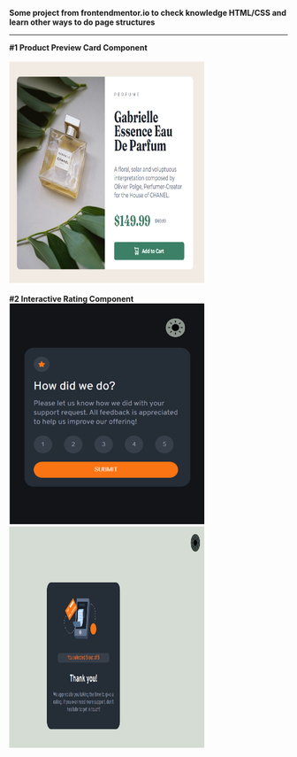 <strong>Some project from frontendmentor.io to check knowledge HTML/CSS and learn other ways to do page structures</strong>
<hr>
<strong>#1 Product Preview Card Component</strong>
<br> <br>
<img src="/Product-Preview-Card-Component/image/Product-Preview-Card-Component.jpg" width="70%" height="400" alt="Result photo">
<br> <br>
<strong>#2 Interactive Rating Component</strong>
<img src="/Interactive-Rating-Component/images/Result1.png" width="70%" height="400" alt="Result photo">
<img src="/Interactive-Rating-Component/images/Result2.png" width="70%" height="400" alt="Result  after clicking">
